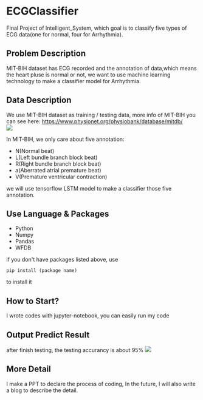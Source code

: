# ECGClassifier
Final Project of Intelligent_System, which goal is to classify five types of ECG data(one for normal, four for Arrhythmia).

## Problem Description
MIT-BIH dataset has ECG recorded and the annotation of data,which means the heart pluse is normal or not, we want to use machine learning technology to make
a classifier model for Arrhythmia.

## Data Description
We use MIT-BIH dataset as training / testing data, more info of MIT-BIH you can see here: https://www.physionet.org/physiobank/database/mitdb/  
<img src="./img/1.PNG">

In MIT-BIH, we only care about five annotation:
- N(Normal beat)
- L(Left bundle branch block beat)
- R(Right bundle branch block beat)
- a(Aberrated atrial premature beat)
- V(Premature ventricular contraction)

we will use tensorflow LSTM model to make a classifier those five annotation.

## Use Language & Packages
- Python 
- Numpy 
- Pandas
- WFDB

if you don't have packages listed above, use
``` console
pip install (package name)
```
to install it

## How to Start?
I wrote codes with jupyter-notebook, you can easily run my code

## Output Predict Result
after finish testing, the testing accurancy is about 95%
<img src="./img/2.PNG">


## More Detail
I make a PPT to declare the process of coding, In the future, I will also write a blog to describe the detail.
